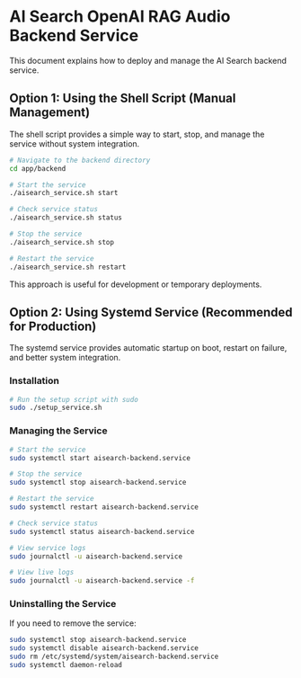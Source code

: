 # AI Search OpenAI RAG Audio Backend Service

This document explains how to deploy and manage the AI Search backend service.

## Option 1: Using the Shell Script (Manual Management)

The shell script provides a simple way to start, stop, and manage the service without system integration.

```bash
# Navigate to the backend directory
cd app/backend

# Start the service
./aisearch_service.sh start

# Check service status
./aisearch_service.sh status

# Stop the service
./aisearch_service.sh stop

# Restart the service
./aisearch_service.sh restart
```

This approach is useful for development or temporary deployments.

## Option 2: Using Systemd Service (Recommended for Production)

The systemd service provides automatic startup on boot, restart on failure, and better system integration.

### Installation

```bash
# Run the setup script with sudo
sudo ./setup_service.sh
```

### Managing the Service

```bash
# Start the service
sudo systemctl start aisearch-backend.service

# Stop the service
sudo systemctl stop aisearch-backend.service

# Restart the service
sudo systemctl restart aisearch-backend.service

# Check service status
sudo systemctl status aisearch-backend.service

# View service logs
sudo journalctl -u aisearch-backend.service

# View live logs
sudo journalctl -u aisearch-backend.service -f
```

### Uninstalling the Service

If you need to remove the service:

```bash
sudo systemctl stop aisearch-backend.service
sudo systemctl disable aisearch-backend.service
sudo rm /etc/systemd/system/aisearch-backend.service
sudo systemctl daemon-reload
``` 